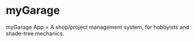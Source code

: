 # myGarage
myGarage App = A shop/project management system, for hobbyists and shade-tree mechanics.  

